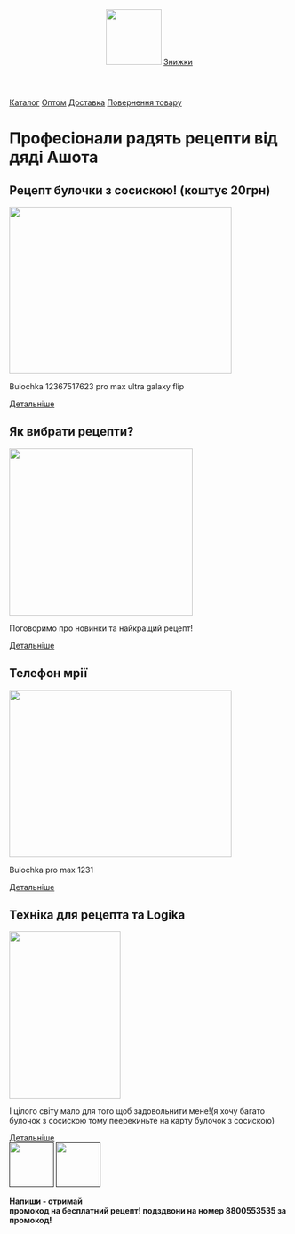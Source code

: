 <html>
    <head>
        <title>Рецепти від дяді Ашота</title>
        <link rel="stylesheet" href="style.css">
    </head>
    <body>
        <header>
            <img src="https://cdn.pixabay.com/photo/2018/05/08/21/28/airbnb-3384008_1280.png" width="100px" height="100px">
            <a class="button" href="">Знижки</a>
        </header>
        <nav>
            <a class="nav-link" href="">Каталог</a>
            <a class="nav-link" href="">Оптом</a>
            <a class="nav-link" href="">Доставка</a>
            <a class="nav-link" href="">Повернення товару</a>
        </nav>
        <main>
            <h1>Професіонали радять рецепти від дяді Ашота</h1>
            <section class="info">
                <article>
                    <h2>Рецепт булочки з сосискою! (коштує 20грн)</h2>
                    <img src="https://pbs.twimg.com/media/GGm_QmxWYAAh9VK.jpg" width="400px" height="300px"/>
                    <p>Bulochka 12367517623 pro max ultra galaxy flip</p>
                    <a class="article-but" href="">Детальніше</a>
                </article>
                <article>
                    <h2>Як вибрати рецепти?</h2>
                    <img src="https://i.ytimg.com/vi/QJiosMuOsHg/sddefault.jpg" width="330px" height="300px"/>
                    <p>Поговоримо про новинки та найкращий рецепт!</p>
                    <a class="article-but" href="">Детальніше</a>
                </article>
                <article>
                    <h2>Телефон мрії</h2>
                    <img src="/uploads/2021/02/mobile-phone-1875813_1920_0_1613586011.jpg" width="400px" height="300px"/>
                    <p>Bulochka pro max 1231</p>
                    <a class="article-but" href="">Детальніше</a>
                </article>
                <article>
                    <h2>Техніка для рецепта та Logika</h2>
                    <img src="https://img-global.cpcdn.com/recipes/f216ee2a1e5a8b67/680x964cq70/bulochki-ghusienichki-abo-sosiski-v-tisti-po-novomu-%D0%BE%D1%81%D0%BD%D0%BE%D0%B2%D0%BD%D0%B5-%D1%84%D0%BE%D1%82%D0%BE-%D1%80%D0%B5%D1%86%D0%B5%D0%BF%D1%82%D0%B0.webp" width="200px" height="300px"/>
                    <p>І цілого світу мало для того щоб задовольнити мене!(я хочу багато булочок з сосискою тому пеерекиньте на карту булочок з сосискою)</p>
                    <a class="article-but" href="">Детальніше</a>
                </article>
            </section>
        </main>
        <footer>
            <a href=""><img src="/uploads/2021/02/icon-set-1142000_1280%201_0_1613586391.png" width="80px" height="80px"></a>
            <a href=""><img src="/uploads/2021/02/instagram-3288419_1280%201_0_1613586391.png" width="80px" height="80px"></a>
            <p><b>Напиши - отримай <br/> промокод на бесплатний рецепт! подздвони на номер 8800553535 за промокод!</b></p>
        </footer>
    </body>
</html>
